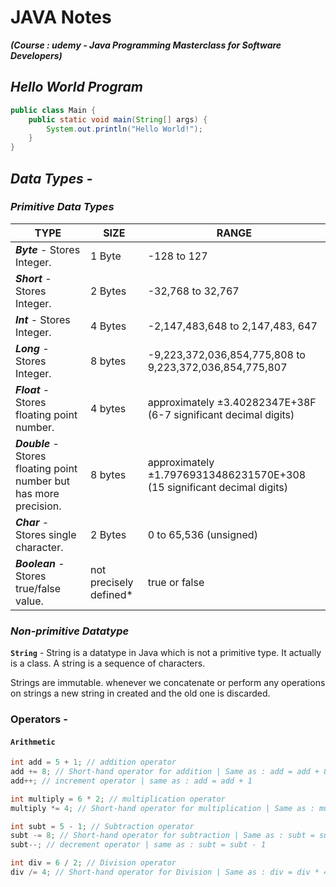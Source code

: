 # JAVA Notes

**_(Course : udemy - Java Programming Masterclass for Software Developers)_**

## _Hello World Program_

```java
public class Main {
    public static void main(String[] args) {
        System.out.println("Hello World!");
    }
}
```

## _Data Types_ -

### _Primitive Data Types_

| TYPE                                                                | SIZE                    | RANGE                                                                   |
| ------------------------------------------------------------------- | ----------------------- | ----------------------------------------------------------------------- |
| **_Byte_** - Stores Integer.                                        | 1 Byte                  | -128 to 127                                                             |
| **_Short_** - Stores Integer.                                       | 2 Bytes                 | -32,768 to 32,767                                                       |
| **_Int_** - Stores Integer.                                         | 4 Bytes                 | -2,147,483,648 to 2,147,483, 647                                        |
| **_Long_** - Stores Integer.                                        | 8 bytes                 | -9,223,372,036,854,775,808 to 9,223,372,036,854,775,807                 |
| **_Float_** - Stores floating point number.                         | 4 bytes                 | approximately ±3.40282347E+38F (6-7 significant decimal digits)         |
| **_Double_** - Stores floating point number but has more precision. | 8 bytes                 | approximately ±1.79769313486231570E+308 (15 significant decimal digits) |
| **_Char_** - Stores single character.                               | 2 Bytes                 | 0 to 65,536 (unsigned)                                                  |
| **_Boolean_** - Stores true/false value.                            | not precisely defined\* | true or false                                                           |

### _Non-primitive Datatype_

**`String`** - String is a datatype in Java which is not a primitive type. It actually is a class. A string is a sequence of characters.

Strings are immutable. whenever we concatenate or perform any operations on strings a new string in created and the old one is discarded.

### Operators -

#### `Arithmetic`

```java
int add = 5 + 1; // addition operator
add += 8; // Short-hand operator for addition | Same as : add = add + 8
add++; // increment operator | same as : add = add + 1

int multiply = 6 * 2; // multiplication operator
multiply *= 4; // Short-hand operator for multiplication | Same as : multiply = multiply * 4

int subt = 5 - 1; // Subtraction operator
subt -= 8; // Short-hand operator for subtraction | Same as : subt = subt + 8
subt--; // decrement operator | same as : subt = subt - 1

int div = 6 / 2; // Division operator
div /= 4; // Short-hand operator for Division | Same as : div = div * 4
```
